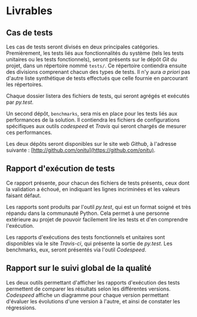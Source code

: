 # Livrables

## Cas de tests

Les cas de tests seront divisés en deux principales catégories. Premièrement, les tests liés aux fonctionnalités du système (tels les tests unitaires ou les tests fonctionnels), seront présents sur le dépôt *Git* du projet, dans un répertoire nommé `tests/`. Ce répertoire contiendra ensuite des divisions comprenant chacun des types de tests. Il n'y aura *a priori* pas d'autre liste synthétique de tests effectués que celle fournie en parcourant les répertoires.

Chaque dossier listera des fichiers de tests, qui seront agrégés et exécutés par *py.test*.

Un second dépôt, `benchmarks`, sera mis en place pour les tests liés aux performances de la solution. Il contiendra les fichiers de configurations spécifiques aux outils *codespeed* et *Travis* qui seront chargés de mesurer ces performances.

Les deux dépôts seront disponibles sur le site web *Github*, à l'adresse suivante : [http://github.com/onitu](https://github.com/onitu).


## Rapport d'exécution de tests

Ce rapport présente, pour chacun des fichiers de tests présents, ceux dont la validation a échoué, en indiquant les lignes incriminées et les valeurs faisant défaut.

Les rapports sont produits par l'outil *py.test*, qui est un format soigné et très répandu dans la communauté Python. Cela permet à une personne extérieure au projet de pouvoir facilement lire les tests et d'en comprendre l'exécution.

Les rapports d'exécutions des tests fonctionnels et unitaires sont disponibles via le site *Travis-ci*, qui présente la sortie de *py.test*. Les benchmarks, eux, seront présentés via l'outil *Codespeed*.


## Rapport sur le suivi global de la qualité

Les deux outils permettant d'afficher les rapports d'exécution des tests permettent de comparer les résultats selon les différentes versions. *Codespeed* affiche un diagramme pour chaque version permettant d'évaluer les évolutions d'une version à l'autre, et ainsi de constater les régressions.
